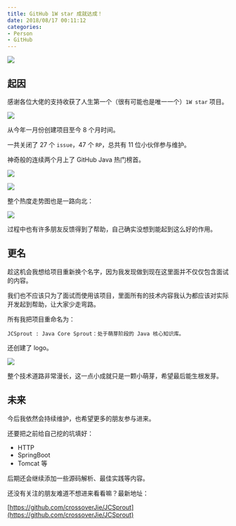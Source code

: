 ```yaml
---
title: GitHub 1W star 成就达成！
date: 2018/08/17 00:11:12 
categories: 
- Person
- GitHub
---
```


![](https://ws3.sinaimg.cn/large/0069RVTdgy1fuc0fhj6s8j31kw135dv7.jpg)

## 起因

感谢各位大佬的支持收获了人生第一个（很有可能也是唯一一个）`1W star` 项目。

![](https://ws1.sinaimg.cn/large/0069RVTdgy1fuc1ejsp0fj31kw1hx4qp.jpg)

从今年一月份创建项目至今 8 个月时间。

一共关闭了 27 个 `issue`，47 个 `RP`，总共有 11 位小伙伴参与维护。

神奇般的连续两个月上了 GitHub Java 热门榜首。

<!--more-->

![](https://ws2.sinaimg.cn/large/0069RVTdgy1fuc1m7owbjj30od0gl0vy.jpg)

![](https://ws4.sinaimg.cn/large/0069RVTdgy1fuc1mhv5roj30o70nu7ad.jpg)

整个热度走势图也是一路向北：

![](https://ws1.sinaimg.cn/large/0069RVTdgy1fuc1p5zvwxj30m50kzmyh.jpg)


过程中也有许多朋友反馈得到了帮助，自己确实没想到能起到这么好的作用。

## 更名

趁这机会我想给项目重新换个名字，因为我发现做到现在这里面并不仅仅包含面试的内容。

我们也不应该只为了面试而使用该项目，里面所有的技术内容我认为都应该对实际开发起到帮助，让大家少走弯路。

所有我把项目重命名为：

`JCSprout : Java Core Sprout：处于萌芽阶段的 Java 核心知识库。`

还创建了 logo。

![](https://ws1.sinaimg.cn/large/0069RVTdly1fubocn5pxaj30go082dg1.jpg)

整个技术道路非常漫长，这一点小成就只是一颗小萌芽，希望最后能生根发芽。

## 未来

今后我依然会持续维护，也希望更多的朋友参与进来。

还要把之前给自己挖的坑填好：

- HTTP 
- SpringBoot
- Tomcat 等

后期还会继续添加一些源码解析、最佳实践等内容。

还没有关注的朋友难道不想进来看看嘛？最新地址：

[https://github.com/crossoverJie/JCSprout](https://github.com/crossoverJie/JCSprout)